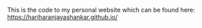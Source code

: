 This is the code to my personal website which can be found here: https://hariharanjayashankar.github.io/